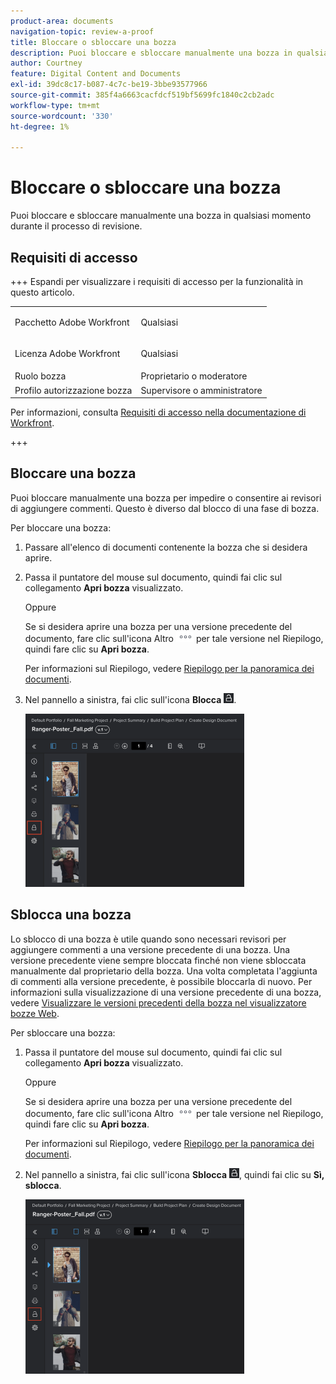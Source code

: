 ```yaml
---
product-area: documents
navigation-topic: review-a-proof
title: Bloccare o sbloccare una bozza
description: Puoi bloccare e sbloccare manualmente una bozza in qualsiasi momento durante il processo di revisione.
author: Courtney
feature: Digital Content and Documents
exl-id: 39dc8c17-b087-4c7c-be19-3bbe93577966
source-git-commit: 385f4a6663cacfdcf519bf5699fc1840c2cb2adc
workflow-type: tm+mt
source-wordcount: '330'
ht-degree: 1%

---
```


# Bloccare o sbloccare una bozza

Puoi bloccare e sbloccare manualmente una bozza in qualsiasi momento durante il processo di revisione.

## Requisiti di accesso

+++ Espandi per visualizzare i requisiti di accesso per la funzionalità in questo articolo.

<table style="table-layout:auto"> 
 <col> 
 <col> 
 <tbody> 
  <tr> 
   <td role="rowheader">Pacchetto Adobe Workfront</td> 
   <td> <p>Qualsiasi</p> </td> 
  </tr> 
  <tr> 
   <td role="rowheader">Licenza Adobe Workfront</td> 
   <td> <p>Qualsiasi</p></td> 
  </tr> 
  <tr> 
   <td role="rowheader">Ruolo bozza</td> 
   <td>Proprietario o moderatore</td> 
  </tr> 
  <tr> 
   <td role="rowheader">Profilo autorizzazione bozza </td> 
   <td>Supervisore o amministratore</td> 
  </tr> 
 </tbody> 
</table>

Per informazioni, consulta [Requisiti di accesso nella documentazione di Workfront](/help/quicksilver/administration-and-setup/add-users/access-levels-and-object-permissions/access-level-requirements-in-documentation.md).

+++

## Bloccare una bozza

Puoi bloccare manualmente una bozza per impedire o consentire ai revisori di aggiungere commenti. Questo è diverso dal blocco di una fase di bozza.

Per bloccare una bozza:

1. Passare all&#39;elenco di documenti contenente la bozza che si desidera aprire.
1. Passa il puntatore del mouse sul documento, quindi fai clic sul collegamento **Apri bozza** visualizzato.

   Oppure

   Se si desidera aprire una bozza per una versione precedente del documento, fare clic sull&#39;icona Altro ![Icona Altro](assets/more-icon.png) per tale versione nel Riepilogo, quindi fare clic su **Apri bozza**.

   Per informazioni sul Riepilogo, vedere [Riepilogo per la panoramica dei documenti](../../../../documents/managing-documents/summary-for-documents.md).

1. Nel pannello a sinistra, fai clic sull&#39;icona **Blocca** ![Icona Blocca](assets/unlock-proof-icon.png).

   ![Blocca bozza](assets/lock-proof-350x277.png)

## Sblocca una bozza

Lo sblocco di una bozza è utile quando sono necessari revisori per aggiungere commenti a una versione precedente di una bozza. Una versione precedente viene sempre bloccata finché non viene sbloccata manualmente dal proprietario della bozza. Una volta completata l&#39;aggiunta di commenti alla versione precedente, è possibile bloccarla di nuovo. Per informazioni sulla visualizzazione di una versione precedente di una bozza, vedere [Visualizzare le versioni precedenti della bozza nel visualizzatore bozze Web](../../../../workfront-proof/wp-work-proofsfiles/review-proofs-wpv/view-previous-proof-versions.md).

Per sbloccare una bozza:

1. Passa il puntatore del mouse sul documento, quindi fai clic sul collegamento **Apri bozza** visualizzato.

   Oppure

   Se si desidera aprire una bozza per una versione precedente del documento, fare clic sull&#39;icona Altro ![Icona Altro](assets/more-icon.png) per tale versione nel Riepilogo, quindi fare clic su **Apri bozza**.

   Per informazioni sul Riepilogo, vedere [Riepilogo per la panoramica dei documenti](../../../../documents/managing-documents/summary-for-documents.md).

1. Nel pannello a sinistra, fai clic sull&#39;icona **Sblocca** ![Sblocca icona](assets/unlock-proof-icon.png), quindi fai clic su **Sì, sblocca**.

   ![Sblocca bozza](assets/copy-of-unlock-proof-350x279.png)

